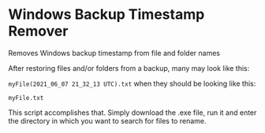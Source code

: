 # Windows Backup Timestamp Remover
Removes Windows backup timestamp from file and folder names

After restoring files and/or folders from a backup, many may look like this:

`myFile(2021_06_07 21_32_13 UTC).txt`
when they should be looking like this:

`myFile.txt`

This script accomplishes that. Simply download the .exe file, run it and enter the directory in which you want to search for files to rename.
